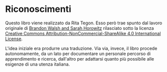 # Riconoscimenti

Questo libro viene realizzato da Rita Tegon. Esso però trae spunto dal lavoro originale di [Brandon Walsh and Sarah Horowitz](http://walshbr.com/textanalysiscoursebook/) rilasciato sotto la licenza  [Creative Commons Attribution-NonCommercial-ShareAlike 4.0 International License](http://creativecommons.org/licenses/by-nc-sa/4.0/).&#x20;

L'idea iniziale era produrre una traduzione. Via via, invece, il libro procede autonomamente, da un lato per documentare un personale percorso di apprendimento e ricerca, dall'altro per adattarsi quanto più possibile alle esigenze di una utenza italiana.
